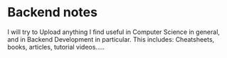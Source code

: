 # Backend notes
I will try to Upload anything I find useful in Computer Science in general, and in Backend Development in particular. This includes: Cheatsheets, books, articles, tutorial videos.....
